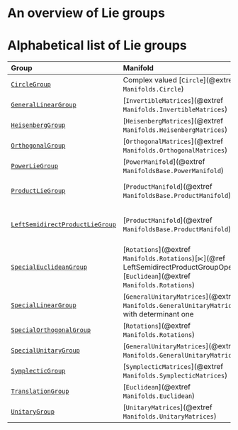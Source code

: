 # An overview of Lie groups

# Alphabetical list of Lie groups

| Group | Manifold | ``∘`` | Comment |
|:------|:---------|:---------:|:------|
| [`CircleGroup`](@ref) | Complex valued [`Circle`](@extref `Manifolds.Circle`) | [`*`](@ref ScalarMultiplicationGroupOperation) | |
| [`GeneralLinearGroup`](@ref) | [`InvertibleMatrices`](@extref `Manifolds.InvertibleMatrices`) | [`*`](@ref MatrixMultiplicationGroupOperation) | |
| [`HeisenbergGroup`](@ref) | [`HeisenbergMatrices`](@extref `Manifolds.HeisenbergMatrices`) | [`*`](@ref MatrixMultiplicationGroupOperation) | |
| [`OrthogonalGroup`](@ref) | [`OrthogonalMatrices`](@extref `Manifolds.OrthogonalMatrices`) | [`*`](@ref MatrixMultiplicationGroupOperation) | This can be interpreted as all rotations and reflections. 
| [`PowerLieGroup`](@ref) | [`PowerManifold`](@extref `ManifoldsBase.PowerManifold`) | [`∘`](@ref PowerGroupOperation) | [`^`](@ref PowerLieGroup) is a constructor |
| [`ProductLieGroup`](@ref) | [`ProductManifold`](@extref `ManifoldsBase.ProductManifold`) | [`∘`](@ref ProductGroupOperation) | [`×`](@ref LinearAlgebra.cross(::AbstractGroupOperation...)) of two Lie groups is a constructor |
| [`LeftSemidirectProductLieGroup`](@ref) | [`ProductManifold`](@extref `ManifoldsBase.ProductManifold`) | [`∘`](@ref LeftSemidirectProductGroupOperation) | [`⋉`](@ref ⋉(L1::LieGroup, L2::LieGroup)) of 2 Lie groups is a constructor, similarly [`⋊`](@ref ⋊(L1::LieGroup, L2::LieGroup)) for the right variant |
| [`SpecialEuclideanGroup`](@ref) | [`Rotations`](@extref `Manifolds.Rotations`)[`⋉`](@ref LeftSemidirectProductGroupOperation)[`Euclidean`](@extref `Manifolds.Rotations`) | [`∘`](@ref LeftSemidirectProductGroupOperation) | Analogously you can also use a [`⋊`](@ref RightSemidirectProductGroupOperation) if you prefer tuples `(t,R)` having the rotation matrix in the second component |
| [`SpecialLinearGroup`](@ref) | [`GeneralUnitaryMatrices`](@extref `Manifolds.GeneralUnitaryMatrices`) with determinant one | [`*`](@ref MatrixMultiplicationGroupOperation) | |
| [`SpecialOrthogonalGroup`](@ref) | [`Rotations`](@extref `Manifolds.Rotations`) | [`*`](@ref MatrixMultiplicationGroupOperation) | |
| [`SpecialUnitaryGroup`](@ref) | [`GeneralUnitaryMatrices`](@extref `Manifolds.GeneralUnitaryMatrices`) | [`*`](@ref MatrixMultiplicationGroupOperation) | |
| [`SymplecticGroup`](@ref) | [`SymplecticMatrices`](@extref `Manifolds.SymplecticMatrices`) | [`*`](@ref MatrixMultiplicationGroupOperation) | |
| [`TranslationGroup`](@ref) | [`Euclidean`](@extref `Manifolds.Euclidean`) | [`+`](@ref AdditionGroupOperation) | |
| [`UnitaryGroup`](@ref) | [`UnitaryMatrices`](@extref `Manifolds.UnitaryMatrices`) | [`*`](@ref MatrixMultiplicationGroupOperation) | |
